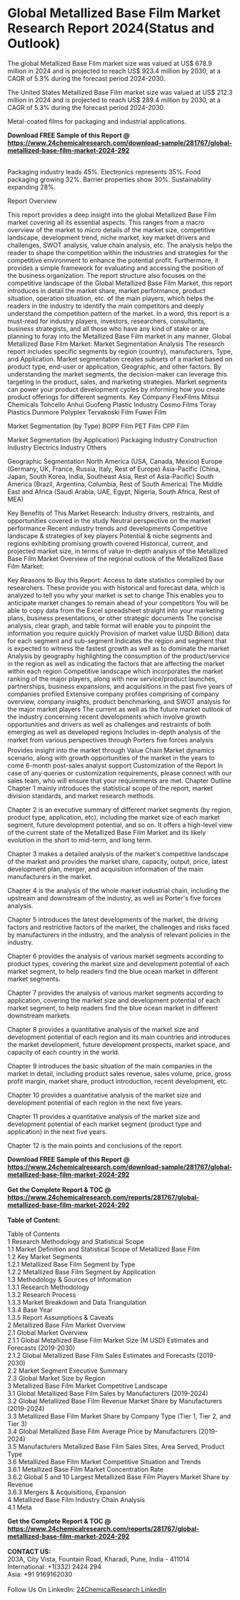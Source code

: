 <h1>Global Metallized Base Film Market Research Report 2024(Status and Outlook)</h1><p>The global Metallized Base Film market size was valued at US$ 678.9 million in 2024 and is projected to reach US$ 923.4 million by 2030, at a CAGR of 5.3% during the forecast period 2024-2030.</p><p>
The United States Metallized Base Film market size was valued at US$ 212.3 million in 2024 and is projected to reach US$ 289.4 million by 2030, at a CAGR of 5.3% during the forecast period 2024-2030.</p><p>
Metal-coated films for packaging and industrial applications.</p><div><b>Download FREE Sample of this Report @ 
            <a href="https://www.24chemicalresearch.com/download-sample/281767/global-metallized-base-film-market-2024-292">
            https://www.24chemicalresearch.com/download-sample/281767/global-metallized-base-film-market-2024-292</a></b></div><br><p>
Packaging industry leads 45%. Electronics represents 35%. Food packaging growing 32%. Barrier properties show 30%. Sustainability expanding 28%.</p><p>
Report Overview</p><p>
 This report provides a deep insight into the global Metallized Base Film market covering all its essential aspects. This ranges from a macro overview of the market to micro details of the market size, competitive landscape, development trend, niche market, key market drivers and challenges, SWOT analysis, value chain analysis, etc.
 The analysis helps the reader to shape the competition within the industries and strategies for the competitive environment to enhance the potential profit. Furthermore, it provides a simple framework for evaluating and accessing the position of the business organization. The report structure also focuses on the competitive landscape of the Global Metallized Base Film Market, this report introduces in detail the market share, market performance, product situation, operation situation, etc. of the main players, which helps the readers in the industry to identify the main competitors and deeply understand the competition pattern of the market.
 In a word, this report is a must-read for industry players, investors, researchers, consultants, business strategists, and all those who have any kind of stake or are planning to foray into the Metallized Base Film market in any manner.
 Global Metallized Base Film Market: Market Segmentation Analysis
 The research report includes specific segments by region (country), manufacturers, Type, and Application. Market segmentation creates subsets of a market based on product type, end-user or application, Geographic, and other factors. By understanding the market segments, the decision-maker can leverage this targeting in the product, sales, and marketing strategies. Market segments can power your product development cycles by informing how you create product offerings for different segments.
 Key Company
 FlexFilms
 Mitsui Chemicals Tohcello
 Anhui Guofeng Plastic Industry
 Cosmo Films
 Toray Plastics
 Dunmore
 Polyplex
 Tervakoski Film
 Fuwei Film</p><p>
 Market Segmentation (by Type)
 BOPP Film
 PET Film
 CPP Film</p><p>
 Market Segmentation (by Application)
 Packaging Industry
 Construction Industry
 Electrics Industry
 Others</p><p>
 Geographic Segmentation
 North America (USA, Canada, Mexico)
 Europe (Germany, UK, France, Russia, Italy, Rest of Europe)
 Asia-Pacific (China, Japan, South Korea, India, Southeast Asia, Rest of Asia-Pacific)
 South America (Brazil, Argentina, Columbia, Rest of South America)
 The Middle East and Africa (Saudi Arabia, UAE, Egypt, Nigeria, South Africa, Rest of MEA)</p><p>
 Key Benefits of This Market Research:
 Industry drivers, restraints, and opportunities covered in the study
 Neutral perspective on the market performance
 Recent industry trends and developments
 Competitive landscape &amp; strategies of key players
 Potential &amp; niche segments and regions exhibiting promising growth covered
 Historical, current, and projected market size, in terms of value
 In-depth analysis of the Metallized Base Film Market
 Overview of the regional outlook of the Metallized Base Film Market:</p><p>
 Key Reasons to Buy this Report:
 Access to date statistics compiled by our researchers. These provide you with historical and forecast data, which is analyzed to tell you why your market is set to change
 This enables you to anticipate market changes to remain ahead of your competitors
 You will be able to copy data from the Excel spreadsheet straight into your marketing plans, business presentations, or other strategic documents
 The concise analysis, clear graph, and table format will enable you to pinpoint the information you require quickly
 Provision of market value (USD Billion) data for each segment and sub-segment
 Indicates the region and segment that is expected to witness the fastest growth as well as to dominate the market
 Analysis by geography highlighting the consumption of the product/service in the region as well as indicating the factors that are affecting the market within each region
 Competitive landscape which incorporates the market ranking of the major players, along with new service/product launches, partnerships, business expansions, and acquisitions in the past five years of companies profiled
 Extensive company profiles comprising of company overview, company insights, product benchmarking, and SWOT analysis for the major market players
 The current as well as the future market outlook of the industry concerning recent developments which involve growth opportunities and drivers as well as challenges and restraints of both emerging as well as developed regions
 Includes in-depth analysis of the market from various perspectives through Porters five forces analysis
 Provides insight into the market through Value Chain
 Market dynamics scenario, along with growth opportunities of the market in the years to come
 6-month post-sales analyst support
 Customization of the Report
 In case of any queries or customization requirements, please connect with our sales team, who will ensure that your requirements are met.
 Chapter Outline
 Chapter 1 mainly introduces the statistical scope of the report, market division standards, and market research methods.</p><p>
 Chapter 2 is an executive summary of different market segments (by region, product type, application, etc), including the market size of each market segment, future development potential, and so on. It offers a high-level view of the current state of the Metallized Base Film Market and its likely evolution in the short to mid-term, and long term.</p><p>
 Chapter 3 makes a detailed analysis of the market's competitive landscape of the market and provides the market share, capacity, output, price, latest development plan, merger, and acquisition information of the main manufacturers in the market.</p><p>
 Chapter 4 is the analysis of the whole market industrial chain, including the upstream and downstream of the industry, as well as Porter's five forces analysis.</p><p>
 Chapter 5 introduces the latest developments of the market, the driving factors and restrictive factors of the market, the challenges and risks faced by manufacturers in the industry, and the analysis of relevant policies in the industry.</p><p>
 Chapter 6 provides the analysis of various market segments according to product types, covering the market size and development potential of each market segment, to help readers find the blue ocean market in different market segments.</p><p>
 Chapter 7 provides the analysis of various market segments according to application, covering the market size and development potential of each market segment, to help readers find the blue ocean market in different downstream markets.</p><p>
 Chapter 8 provides a quantitative analysis of the market size and development potential of each region and its main countries and introduces the market development, future development prospects, market space, and capacity of each country in the world.</p><p>
 Chapter 9 introduces the basic situation of the main companies in the market in detail, including product sales revenue, sales volume, price, gross profit margin, market share, product introduction, recent development, etc.</p><p>
 Chapter 10 provides a quantitative analysis of the market size and development potential of each region in the next five years.</p><p>
 Chapter 11 provides a quantitative analysis of the market size and development potential of each market segment (product type and application) in the next five years.</p><p>
 Chapter 12 is the main points and conclusions of the report.</p><div><b>Download FREE Sample of this Report @ 
            <a href="https://www.24chemicalresearch.com/download-sample/281767/global-metallized-base-film-market-2024-292">
            https://www.24chemicalresearch.com/download-sample/281767/global-metallized-base-film-market-2024-292</a></b></div><br><div><b>Get the Complete Report & TOC @ 
            <a href="https://www.24chemicalresearch.com/reports/281767/global-metallized-base-film-market-2024-292">
            https://www.24chemicalresearch.com/reports/281767/global-metallized-base-film-market-2024-292</a></b></div><br>
            <b>Table of Content:</b><p>Table of Contents<br />
 1 Research Methodology and Statistical Scope<br />
 1.1 Market Definition and Statistical Scope of Metallized Base Film<br />
 1.2 Key Market Segments<br />
 1.2.1 Metallized Base Film Segment by Type<br />
 1.2.2 Metallized Base Film Segment by Application<br />
 1.3 Methodology & Sources of Information<br />
 1.3.1 Research Methodology<br />
 1.3.2 Research Process<br />
 1.3.3 Market Breakdown and Data Triangulation<br />
 1.3.4 Base Year<br />
 1.3.5 Report Assumptions & Caveats<br />
 2 Metallized Base Film Market Overview<br />
 2.1 Global Market Overview<br />
 2.1.1 Global Metallized Base Film Market Size (M USD) Estimates and Forecasts (2019-2030)<br />
 2.1.2 Global Metallized Base Film Sales Estimates and Forecasts (2019-2030)<br />
 2.2 Market Segment Executive Summary<br />
 2.3 Global Market Size by Region<br />
 3 Metallized Base Film Market Competitive Landscape<br />
 3.1 Global Metallized Base Film Sales by Manufacturers (2019-2024)<br />
 3.2 Global Metallized Base Film Revenue Market Share by Manufacturers (2019-2024)<br />
 3.3 Metallized Base Film Market Share by Company Type (Tier 1, Tier 2, and Tier 3)<br />
 3.4 Global Metallized Base Film Average Price by Manufacturers (2019-2024)<br />
 3.5 Manufacturers Metallized Base Film Sales Sites, Area Served, Product Type<br />
 3.6 Metallized Base Film Market Competitive Situation and Trends<br />
 3.6.1 Metallized Base Film Market Concentration Rate<br />
 3.6.2 Global 5 and 10 Largest Metallized Base Film Players Market Share by Revenue<br />
 3.6.3 Mergers & Acquisitions, Expansion<br />
 4 Metallized Base Film Industry Chain Analysis<br />
 4.1 Meta</p><div><b>Get the Complete Report & TOC @ 
            <a href="https://www.24chemicalresearch.com/reports/281767/global-metallized-base-film-market-2024-292">
            https://www.24chemicalresearch.com/reports/281767/global-metallized-base-film-market-2024-292</a></b></div><br><b>CONTACT US:</b><br>
            203A, City Vista, Fountain Road, Kharadi, Pune, India - 411014<br>
            International: +1(332) 2424 294<br>
            Asia: +91 9169162030 <br><br>
            Follow Us On LinkedIn: <a href="https://www.linkedin.com/company/24chemicalresearch/">24ChemicalResearch LinkedIn</a>